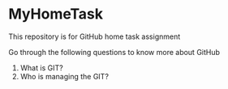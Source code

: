 # MyHomeTask
This repository is for GitHub home task assignment

Go through the following questions to know more about GitHub
1. What is GIT?
2. Who is managing the GIT?